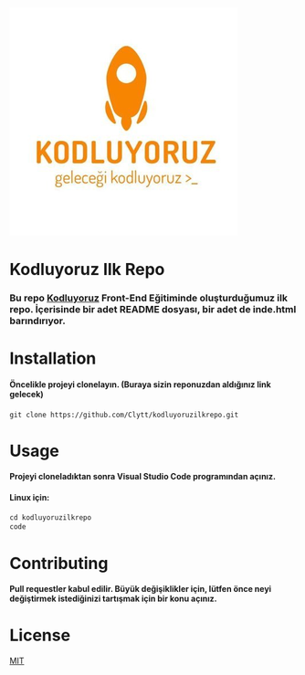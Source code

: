 ![Kodluyoruz](https://raw.githubusercontent.com/Kodluyoruz/taskforce/git/git/markdown-nedir-nasil-kullaniriz-/figures/kodluyoruz_logo.jpg)







# Kodluyoruz Ilk Repo

### Bu repo [Kodluyoruz](https://www.kodluyoruz.org/) Front-End Eğitiminde oluşturduğumuz ilk repo. İçerisinde bir adet README dosyası, bir adet de inde.html barındırıyor.



# Installation

#### Öncelikle projeyi clonelayın. (Buraya sizin reponuzdan aldığınız link gelecek)

``` git clone https://github.com/Clytt/kodluyoruzilkrepo.git
git clone https://github.com/Clytt/kodluyoruzilkrepo.git

```



# Usage

#### Projeyi cloneladıktan sonra Visual Studio Code programından açınız. 

#### Linux için:

```
cd kodluyoruzilkrepo
code
```



# Contributing

#### Pull requestler kabul edilir. Büyük değişiklikler için, lütfen önce neyi değiştirmek istediğinizi tartışmak için bir konu açınız.



# License 

[MIT]()







 

##  
